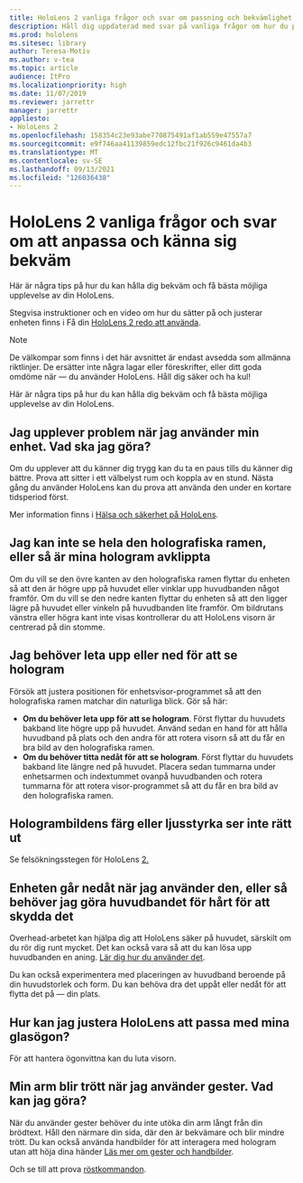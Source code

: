 ```yaml
---
title: HoloLens 2 vanliga frågor och svar om passning och bekvämlighet
description: Håll dig uppdaterad med svar på vanliga frågor om hur du passar din HoloLens 2 och håll dig bekväm med upplevelser med mixad verklighet.
ms.prod: hololens
ms.sitesec: library
author: Teresa-Motiv
ms.author: v-tea
ms.topic: article
audience: ItPro
ms.localizationpriority: high
ms.date: 11/07/2019
ms.reviewer: jarrettr
manager: jarrettr
appliesto:
- HoloLens 2
ms.openlocfilehash: 158354c23e93abe770875491af1ab559e47557a7
ms.sourcegitcommit: e9f746aa41139859edc12fbc21f926c9461da4b3
ms.translationtype: MT
ms.contentlocale: sv-SE
ms.lasthandoff: 09/13/2021
ms.locfileid: "126036438"
---
```

# <a name="hololens-2-fit-and-comfort-frequently-asked-questions"></a>HoloLens 2 vanliga frågor och svar om att anpassa och känna sig bekväm

Här är några tips på hur du kan hålla dig bekväm och få bästa möjliga upplevelse av din HoloLens.

Stegvisa instruktioner och en video om hur du sätter på och justerar enheten finns i Få din [HoloLens 2 redo att använda](hololens2-setup.md).

> [!NOTE]
> De välkompar som finns i det här avsnittet är endast avsedda som allmänna riktlinjer. De ersätter inte några lagar eller föreskrifter, eller ditt goda omdöme när &mdash; du använder HoloLens. Håll dig säker och ha kul!

Här är några tips på hur du kan hålla dig bekväm och få bästa möjliga upplevelse av din HoloLens.

## <a name="im-experiencing-discomfort-when-i-use-my-device-what-should-i-do"></a>Jag upplever problem när jag använder min enhet. Vad ska jag göra?

Om du upplever att du känner dig trygg kan du ta en paus tills du känner dig bättre. Prova att sitter i ett välbelyst rum och koppla av en stund. Nästa gång du använder HoloLens kan du prova att använda den under en kortare tidsperiod först.

Mer information finns i [Hälsa och säkerhet på HoloLens](https://go.microsoft.com/fwlink/p/?LinkId=746661).

## <a name="i-cant-see-the-whole-holographic-frame-or-my-holograms-are-cut-off"></a>Jag kan inte se hela den holografiska ramen, eller så är mina hologram avklippta

Om du vill se den övre kanten av den holografiska ramen flyttar du enheten så att den är högre upp på huvudet eller vinklar upp huvudbanden något framför. Om du vill se den nedre kanten flyttar du enheten så att den ligger lägre på huvudet eller vinkeln på huvudbanden lite framför. Om bildrutans vänstra eller högra kant inte visas kontrollerar du att HoloLens visorn är centrerad på din stomme.

## <a name="i-need-to-look-up-or-down-to-see-holograms"></a>Jag behöver leta upp eller ned för att se hologram

Försök att justera positionen för enhetsvisor-programmet så att den holografiska ramen matchar din naturliga blick. Gör så här:

- **Om du behöver leta upp för att se hologram**. Först flyttar du huvudets bakband lite högre upp på huvudet. Använd sedan en hand för att hålla huvudband på plats och den andra för att rotera visorn så att du får en bra bild av den holografiska ramen.
- **Om du behöver titta nedåt för att se hologram**. Först flyttar du huvudets bakband lite längre ned på huvudet. Placera sedan tummarna under enhetsarmen och indextummet ovanpå huvudbanden och rotera tummarna för att rotera visor-programmet så att du får en bra bild av den holografiska ramen.

## <a name="hologram-image-color-or-brightness-does-not-look-right"></a>Hologrambildens färg eller ljusstyrka ser inte rätt ut

Se felsökningsstegen för HoloLens [2.](hololens2-display.md)

## <a name="the-device-slides-down-when-im-using-it-or-i-need-to-make-the-headband-too-tight-to-keep-it-secure"></a>Enheten går nedåt när jag använder den, eller så behöver jag göra huvudbandet för hårt för att skydda det

Overhead-arbetet kan hjälpa dig att HoloLens säker på huvudet, särskilt om du rör dig runt mycket. Det kan också vara så att du kan lösa upp huvudbanden en aning. [Lär dig hur du använder det](hololens2-setup.md#adjust-fit).

Du kan också experimentera med placeringen av huvudband beroende på din huvudstorlek och form. Du kan behöva dra det uppåt eller nedåt för att flytta det på &mdash; din plats.

## <a name="how-can-i-adjust-hololens-to-fit-with-my-glasses"></a>Hur kan jag justera HoloLens att passa med mina glasögon?

För att hantera ögonvittna kan du luta visorn.

## <a name="my-arm-gets-tired-when-i-use-gestures-what-can-i-do"></a>Min arm blir trött när jag använder gester. Vad kan jag göra?

När du använder gester behöver du inte utöka din arm långt från din brödtext. Håll den närmare din sida, där den är bekvämare och blir mindre trött. Du kan också använda handbilder för att interagera med hologram utan att höja dina händer [Läs mer om gester och handbilder](hololens2-basic-usage.md#the-hand-tracking-frame).

Och se till att prova [röstkommandon](hololens-cortana.md).
